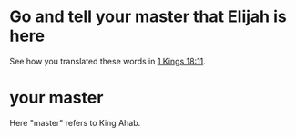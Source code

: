 # Go and tell your master that Elijah is here

See how you translated these words in [1 Kings 18:11](./09.md).

# your master

Here "master" refers to King Ahab.

